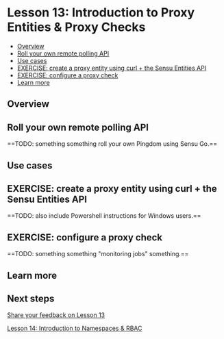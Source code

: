 # Lesson 13: Introduction to Proxy Entities & Proxy Checks

- [Overview](#overview)
- [Roll your own remote polling API](#roll-your-own-remote-polling-api)
- [Use cases](#use-cases)
- [EXERCISE: create a proxy entity using curl + the Sensu Entities API](#exercise-create-a-proxy-entity-using-curl--the-sensu-entities-api)
- [EXERCISE: configure a proxy check](#exercise-configure-a-proxy-check)
- [Learn more](#learn-more)

## Overview

## Roll your own remote polling API

==TODO: something something roll your own Pingdom using Sensu Go.==

## Use cases

## EXERCISE: create a proxy entity using curl + the Sensu Entities API

==TODO: also include Powershell instructions for Windows users.==

## EXERCISE: configure a proxy check

==TODO: something something "monitoring jobs" something.==

## Learn more

## Next steps

[Share your feedback on Lesson 13](https://github.com/sensu/sensu-go-workshop/issues/new?template=lesson_feedback.md&labels=feedback%2Clesson-13&title=Lesson%2013%20Feedback)

[Lesson 14: Introduction to Namespaces & RBAC](../14/README.md#readme)
